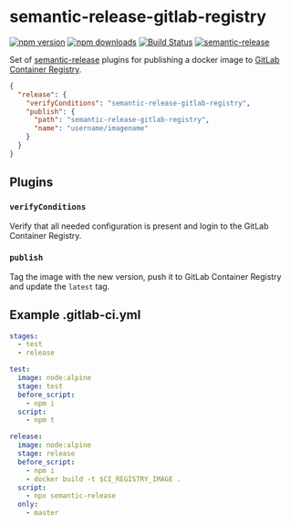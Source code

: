 # semantic-release-gitlab-registry

[![npm version](https://img.shields.io/npm/v/semantic-release-gitlab-registry.svg)](https://www.npmjs.com/package/semantic-release-gitlab-registry)
[![npm downloads](https://img.shields.io/npm/dm/semantic-release-gitlab-registry.svg)](https://www.npmjs.com/package/semantic-release-gitlab-registry)
[![Build Status](https://travis-ci.org/lgaticaq/semantic-release-gitlab-registry.svg?branch=master)](https://travis-ci.org/lgaticaq/semantic-release-gitlab-registry)
[![semantic-release](https://img.shields.io/badge/%20%20%F0%9F%93%A6%F0%9F%9A%80-semantic--release-e10079.svg)](https://github.com/semantic-release/semantic-release)

Set of [semantic-release](https://github.com/semantic-release/semantic-release) plugins for publishing a docker image to [GitLab Container Registry](https://docs.gitlab.com/ce/user/project/container_registry.html).

```json
{
  "release": {
    "verifyConditions": "semantic-release-gitlab-registry",
    "publish": {
      "path": "semantic-release-gitlab-registry",
      "name": "username/imagename"
    }
  }
}
```

## Plugins

### `verifyConditions`

Verify that all needed configuration is present and login to the GitLab Container Registry.

### `publish`

Tag the image with the new version, push it to GitLab Container Registry and update the `latest` tag.

## Example .gitlab-ci.yml

```yml
stages:
  - test
  - release

test:
  image: node:alpine
  stage: test
  before_script:
    - npm i
  script:
    - npm t

release:
  image: node:alpine
  stage: release
  before_script:
    - npm i
    - docker build -t $CI_REGISTRY_IMAGE .
  script:
    - npx semantic-release
  only:
    - master
```
